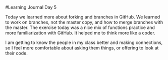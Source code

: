 #Learning Journal Day 5

Today we learned more about forking and branches in GitHub. We learned to work on branches, not the master copy, and how to merge branches with the master. The exercise today was a nice mix of functions practice and more familiarization with GitHub. It helped me to think more like a coder.

I am getting to know the people in my class better and making connections, so I feel more comfortable about asking them things, or offering to look at their code.
